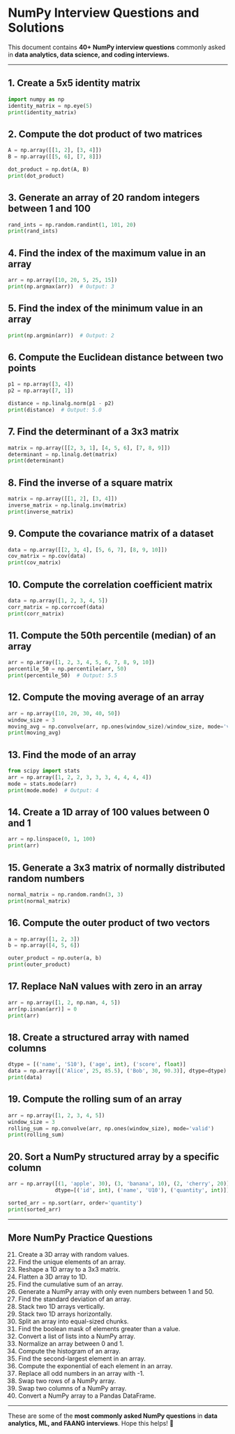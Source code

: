 # NumPy Interview Questions and Solutions

This document contains **40+ NumPy interview questions** commonly asked in **data analytics, data science, and coding interviews.**

---

## **1. Create a 5x5 identity matrix**
```python
import numpy as np
identity_matrix = np.eye(5)
print(identity_matrix)
```

## **2. Compute the dot product of two matrices**
```python
A = np.array([[1, 2], [3, 4]])
B = np.array([[5, 6], [7, 8]])

dot_product = np.dot(A, B)
print(dot_product)
```

## **3. Generate an array of 20 random integers between 1 and 100**
```python
rand_ints = np.random.randint(1, 101, 20)
print(rand_ints)
```

## **4. Find the index of the maximum value in an array**
```python
arr = np.array([10, 20, 5, 25, 15])
print(np.argmax(arr))  # Output: 3
```

## **5. Find the index of the minimum value in an array**
```python
print(np.argmin(arr))  # Output: 2
```

## **6. Compute the Euclidean distance between two points**
```python
p1 = np.array([3, 4])
p2 = np.array([7, 1])

distance = np.linalg.norm(p1 - p2)
print(distance)  # Output: 5.0
```

## **7. Find the determinant of a 3x3 matrix**
```python
matrix = np.array([[2, 3, 1], [4, 5, 6], [7, 8, 9]])
determinant = np.linalg.det(matrix)
print(determinant)
```

## **8. Find the inverse of a square matrix**
```python
matrix = np.array([[1, 2], [3, 4]])
inverse_matrix = np.linalg.inv(matrix)
print(inverse_matrix)
```

## **9. Compute the covariance matrix of a dataset**
```python
data = np.array([[2, 3, 4], [5, 6, 7], [8, 9, 10]])
cov_matrix = np.cov(data)
print(cov_matrix)
```

## **10. Compute the correlation coefficient matrix**
```python
data = np.array([1, 2, 3, 4, 5])
corr_matrix = np.corrcoef(data)
print(corr_matrix)
```

## **11. Compute the 50th percentile (median) of an array**
```python
arr = np.array([1, 2, 3, 4, 5, 6, 7, 8, 9, 10])
percentile_50 = np.percentile(arr, 50)
print(percentile_50)  # Output: 5.5
```

## **12. Compute the moving average of an array**
```python
arr = np.array([10, 20, 30, 40, 50])
window_size = 3
moving_avg = np.convolve(arr, np.ones(window_size)/window_size, mode='valid')
print(moving_avg)
```

## **13. Find the mode of an array**
```python
from scipy import stats
arr = np.array([1, 2, 2, 3, 3, 3, 4, 4, 4, 4])
mode = stats.mode(arr)
print(mode.mode)  # Output: 4
```

## **14. Create a 1D array of 100 values between 0 and 1**
```python
arr = np.linspace(0, 1, 100)
print(arr)
```

## **15. Generate a 3x3 matrix of normally distributed random numbers**
```python
normal_matrix = np.random.randn(3, 3)
print(normal_matrix)
```

## **16. Compute the outer product of two vectors**
```python
a = np.array([1, 2, 3])
b = np.array([4, 5, 6])

outer_product = np.outer(a, b)
print(outer_product)
```

## **17. Replace NaN values with zero in an array**
```python
arr = np.array([1, 2, np.nan, 4, 5])
arr[np.isnan(arr)] = 0
print(arr)
```

## **18. Create a structured array with named columns**
```python
dtype = [('name', 'S10'), ('age', int), ('score', float)]
data = np.array([('Alice', 25, 85.5), ('Bob', 30, 90.3)], dtype=dtype)
print(data)
```

## **19. Compute the rolling sum of an array**
```python
arr = np.array([1, 2, 3, 4, 5])
window_size = 3
rolling_sum = np.convolve(arr, np.ones(window_size), mode='valid')
print(rolling_sum)
```

## **20. Sort a NumPy structured array by a specific column**
```python
arr = np.array([(1, 'apple', 30), (3, 'banana', 10), (2, 'cherry', 20)],
               dtype=[('id', int), ('name', 'U10'), ('quantity', int)])

sorted_arr = np.sort(arr, order='quantity')
print(sorted_arr)
```

---

## **More NumPy Practice Questions**

21. Create a 3D array with random values.
22. Find the unique elements of an array.
23. Reshape a 1D array to a 3x3 matrix.
24. Flatten a 3D array to 1D.
25. Find the cumulative sum of an array.
26. Generate a NumPy array with only even numbers between 1 and 50.
27. Find the standard deviation of an array.
28. Stack two 1D arrays vertically.
29. Stack two 1D arrays horizontally.
30. Split an array into equal-sized chunks.
31. Find the boolean mask of elements greater than a value.
32. Convert a list of lists into a NumPy array.
33. Normalize an array between 0 and 1.
34. Compute the histogram of an array.
35. Find the second-largest element in an array.
36. Compute the exponential of each element in an array.
37. Replace all odd numbers in an array with -1.
38. Swap two rows of a NumPy array.
39. Swap two columns of a NumPy array.
40. Convert a NumPy array to a Pandas DataFrame.

---

These are some of the **most commonly asked NumPy questions** in **data analytics, ML, and FAANG interviews**. Hope this helps! 🚀

